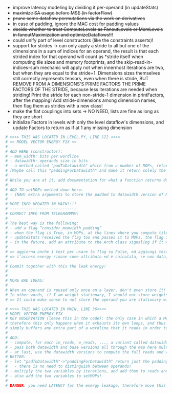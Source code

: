 - improve latency modeling by dividing it per-operand (in updateStats)
- ~~maximize SA usage before MSE (in factorFlow)~~
- ~~prune some dataflow permutations via the work on derivatives~~
- in case of padding, ignore the MAC cost for padding values
- ~~decide whether to treat ComputeLevels as FanoutLevels or MemLevels in fanoutMaximization and optimizeDataflows!!!~~
- could unify part of level constructors (like the constraints asserts)!
- support for strides -> can only apply a stride to all but one of the dimensions in a sum of indices for an operand, the result is that each strided index for that operand will count as *stride itself when computing tile sizes and memory footprints, and the skip-read-in-indices-sum mechanic will apply not when innermost iterations are two, but when they are equal to the stride+1. Dimensions sizes themselves still correctly represents tensors, even when there is stride, BUT REMOVE FROM A DIMENSIONS'S PRIME FACTORS THE PRIME FACTORS OF THE STRIDE, because less iterations are needed when striding! Print the stride for each non-stride-1 dimension in printFactors, after the mapping! Add stride-dimensions among dimension names, then flag them as strides with a new class!
- make the flat couplings into sets -> NO NEED, lists are fine as long as they are short
- initialize Factors in levels with only the level dataflow's dimensions, and update Factors to return as if at 1 any missing dimension


```python
# >>>> THIS WAS LOCATED IN LEVEL.PY, LINE 122 <<<<
# >> MODEL VECTOR ENERGY FIX <<
# 
# ADD HERE (constructor):
# - mem_width: bits per wordline
# - datawidth: operands size in bits
# - a method called "padToDatawidth" which from a number of MOPs, returns the number of MOPs actually happening since you read only full wordlines (MOPs += mem_width - MOPs%mem_width)
# [Maybe call this "paddingForDatawidth" and make it return solely the required padding]
#
# While you are at it, add documentation for what a function returns down in the methods!!!
#
# ADD TO setMOPs method down here:
# - (NAH) extra arguments to store the padded to datawidth version of MOPs -> NAH, WHAT A WASTE OF MEMORY!!!!
#
# MORE INFO UPDATED IN MAIN!!!!
# -----------------------------
# CORRECT INFO FROM TELEGRAMMMM:
# 
# The best way is the following:
# - add a flag “consider_memwidth_padding”
# - when the flag is True, in MOPs, at the lines where you compute tilesize*dim*dim, obtaining the size of the tile stored on your level, add there the +(memwidth-fulltilesize%memwidth) to the fulltilesizes
# - updateStats received the flag too and passes it to MOPs, the flag is True always during MSE. On the final updateStats called by the main thread, first use the flag to print EDP, then remove it and updateStats again to print MOPs!
# - in the future, add an attribute to the Arch class signaling if it was evaluated last with or without the flag.
#
# => aggiorna anche i test per usare la flag su False, ed aggiungi test con la Flag true e che stimano l’access energy dalla vector access energy correttamente!
# => l’access energy rimane come attributo ed è calcolata, se non data, dalla vector access energy, aggiungi un metodo “printAccessEnergys” che le stampa assieme alle vector!
#
# Commit together with this the leak energy!
#
#
# MORE BAD IDEAS:
#
# When an operand is reused only once on a layer, don't even store it!
# In other words, if I am weight stationary, I should not store weights, as they are read only once from me! I could directly pass them through from the above layer!
# => It could make sense to not store the operand you are stationary with, modeling it as adding an artificial bypass!

# >>>> THIS WAS LOCATED IN MAIN, LINE 36<<<<
# MODEL VECTOR ENERGY FIX
# KEY OBSERVATION (leave this in the code): the only case in which a MemLevel is forced to read padding to reach full datawidth is when it exhausts the current tile it stores,
# therefore this only happens when it exhausts its own loops, and thus occurs only once per every OUTER iteration w.r.t. that level. While on-level iterations occur, the level
# simply buffers any extra part of a wordline that it reads in order to send it later one downward. Hencefort here we need to multiply the padding of MOPs by outer iterations!
# 
# ADD:
# - compute, for each in_reads, w_reads, ..., a variant called datawidth_in_reads, datawidth_w_reads, ..., by mapping them through the MemLevel.padToDatawidth method!
# - pass both datawidth and base versions all through the map here multiplying them by iterations
# - at last, use the datawidth versions to compute the full reads and writes for the WMOPs call!
# BETTER:
# - let "padToDatawidth"->"paddingForDatawidth" return just the padding, and accumulate it in just 2 variables (read_datawidth_padding, write_datawidth_padding)
#   - there is no need to distinguish between operands!
# - multiply the two variables by iterations, and add them to reads and writes before WMOPs
# - also add the two variables to setMOPs!
#
# DANGER: you need LATENCY for the energy leakage, therefore move this calculation in the third loop over the architecture!!!
```